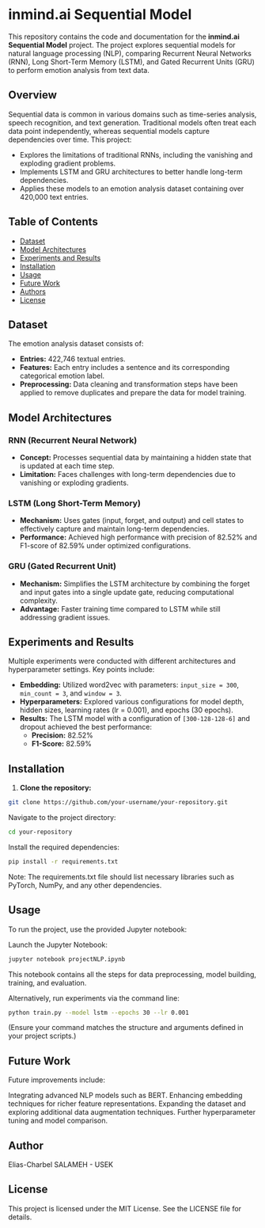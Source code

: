 # inmind.ai Sequential Model

This repository contains the code and documentation for the **inmind.ai Sequential Model** project. The project explores sequential models for natural language processing (NLP), comparing Recurrent Neural Networks (RNN), Long Short-Term Memory (LSTM), and Gated Recurrent Units (GRU) to perform emotion analysis from text data.

## Overview

Sequential data is common in various domains such as time-series analysis, speech recognition, and text generation. Traditional models often treat each data point independently, whereas sequential models capture dependencies over time. This project:
- Explores the limitations of traditional RNNs, including the vanishing and exploding gradient problems.
- Implements LSTM and GRU architectures to better handle long-term dependencies.
- Applies these models to an emotion analysis dataset containing over 420,000 text entries.

## Table of Contents

- [Dataset](#dataset)
- [Model Architectures](#model-architectures)
- [Experiments and Results](#experiments-and-results)
- [Installation](#installation)
- [Usage](#usage)
- [Future Work](#future-work)
- [Authors](#authors)
- [License](#license)

## Dataset

The emotion analysis dataset consists of:
- **Entries:** 422,746 textual entries.
- **Features:** Each entry includes a sentence and its corresponding categorical emotion label.
- **Preprocessing:** Data cleaning and transformation steps have been applied to remove duplicates and prepare the data for model training.

## Model Architectures

### RNN (Recurrent Neural Network)
- **Concept:** Processes sequential data by maintaining a hidden state that is updated at each time step.
- **Limitation:** Faces challenges with long-term dependencies due to vanishing or exploding gradients.

### LSTM (Long Short-Term Memory)
- **Mechanism:** Uses gates (input, forget, and output) and cell states to effectively capture and maintain long-term dependencies.
- **Performance:** Achieved high performance with precision of 82.52% and F1-score of 82.59% under optimized configurations.

### GRU (Gated Recurrent Unit)
- **Mechanism:** Simplifies the LSTM architecture by combining the forget and input gates into a single update gate, reducing computational complexity.
- **Advantage:** Faster training time compared to LSTM while still addressing gradient issues.

## Experiments and Results

Multiple experiments were conducted with different architectures and hyperparameter settings. Key points include:
- **Embedding:** Utilized word2vec with parameters: `input_size = 300`, `min_count = 3`, and `window = 3`.
- **Hyperparameters:** Explored various configurations for model depth, hidden sizes, learning rates (lr = 0.001), and epochs (30 epochs).
- **Results:** The LSTM model with a configuration of `[300-128-128-6]` and dropout achieved the best performance:
  - **Precision:** 82.52%
  - **F1-Score:** 82.59%

## Installation

1. **Clone the repository:**
```bash
git clone https://github.com/your-username/your-repository.git
```

Navigate to the project directory:

```bash
cd your-repository
```

Install the required dependencies:

```bash
pip install -r requirements.txt
```
Note: The requirements.txt file should list necessary libraries such as PyTorch, NumPy, and any other dependencies.

## Usage
To run the project, use the provided Jupyter notebook:

Launch the Jupyter Notebook:

```bash
jupyter notebook projectNLP.ipynb
```
This notebook contains all the steps for data preprocessing, model building, training, and evaluation.

Alternatively, run experiments via the command line:

```bash
python train.py --model lstm --epochs 30 --lr 0.001
```
(Ensure your command matches the structure and arguments defined in your project scripts.)

## Future Work
Future improvements include:

Integrating advanced NLP models such as BERT.
Enhancing embedding techniques for richer feature representations.
Expanding the dataset and exploring additional data augmentation techniques.
Further hyperparameter tuning and model comparison.

## Author
Elias-Charbel SALAMEH - USEK

## License
This project is licensed under the MIT License. See the LICENSE file for details.